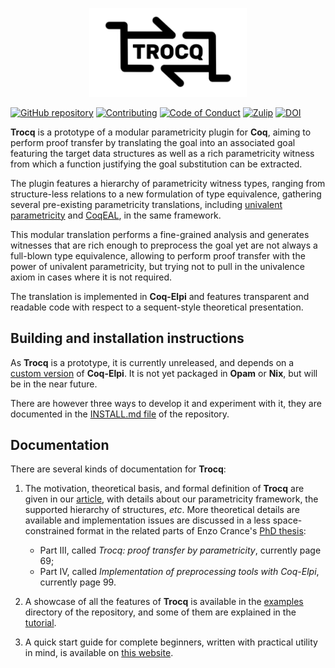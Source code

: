<p style="text-align: center"><a href="https://github.com/coq-community/trocq"><img src="trocq-logo-text.png" alt="Trocq logo" width="50%" /></a></p>

[![GitHub repository][github-shield]][github-link]
[![Contributing][contributing-shield]][contributing-link]
[![Code of Conduct][conduct-shield]][conduct-link]
[![Zulip][zulip-shield]][zulip-link]
[![DOI][doi-shield]][doi-link]

[github-shield]: https://img.shields.io/github/v/release/coq-community/trocq
[github-link]: https://github.com/coq-community/trocq

[contributing-shield]: https://img.shields.io/badge/contributions-welcome-%23f7931e.svg
[contributing-link]: https://github.com/coq-community/manifesto/blob/master/CONTRIBUTING.md

[conduct-shield]: https://img.shields.io/badge/%E2%9D%A4-code%20of%20conduct-%23f15a24.svg
[conduct-link]: https://github.com/coq-community/manifesto/blob/master/CODE_OF_CONDUCT.md

[zulip-shield]: https://img.shields.io/badge/chat-on%20zulip-%23c1272d.svg
[zulip-link]: https://coq.zulipchat.com/#narrow/stream/237663-coq-community-devs.20.26.20users

[doi-shield]: https://zenodo.org/badge/DOI/10.5281/zenodo.10492403.svg
[doi-link]: https://doi.org/10.5281/zenodo.10492403

**Trocq** is a prototype of a modular parametricity plugin for **Coq**, aiming
to perform proof transfer by translating the goal into an associated
goal featuring the target data structures as well as a rich
parametricity witness from which a function justifying the goal
substitution can be extracted.

The plugin features a hierarchy of parametricity witness types,
ranging from structure-less relations to a new formulation of type
equivalence, gathering several pre-existing parametricity
translations, including
[univalent parametricity](https://doi.org/10.1145/3429979) and
[CoqEAL](https://github.com/coq-community/coqeal), in the same framework.

This modular translation performs a fine-grained analysis and
generates witnesses that are rich enough to preprocess the goal yet
are not always a full-blown type equivalence, allowing to perform
proof transfer with the power of univalent parametricity, but trying
not to pull in the univalence axiom in cases where it is not required.

The translation is implemented in **Coq-Elpi** and features transparent
and readable code with respect to a sequent-style theoretical presentation.

## Building and installation instructions

As **Trocq** is a prototype, it is currently unreleased, and depends on a
[custom version](https://github.com/ecranceMERCE/coq-elpi/tree/strat)
of **Coq-Elpi**. It is not yet packaged in **Opam** or **Nix**, but will be in
the near future.

There are however three ways to develop it and experiment with it,
they are documented in the [INSTALL.md file](https://github.com/coq-community/trocq/blob/master/INSTALL.md) of the repository.

## Documentation

There are several kinds of documentation for **Trocq**:

1. The motivation, theoretical basis, and formal definition of **Trocq** are given in our [article](https://hal.science/hal-04177913/document), with details about our parametricity framework, the supported hierarchy of structures, *etc*.
More theoretical details are available and implementation issues are discussed in a less space-constrained format in the related parts of Enzo Crance's [PhD thesis](https://ecrance.net/files/thesis-Enzo-Crance-en-light.pdf):
    - Part III, called *Trocq: proof transfer by parametricity*, currently page 69;
    - Part IV, called *Implementation of preprocessing tools with Coq-Elpi*, currently page 99.

2. A showcase of all the features of **Trocq** is available in the [examples](https://github.com/coq-community/trocq/tree/master/examples/) directory of the repository, and some of them are explained in the [tutorial](https://github.com/coq-community/trocq/blob/master/artifact-doc/TUTORIAL.md).

3. A quick start guide for complete beginners, written with practical utility in mind, is available on [this website](quick-start.md).